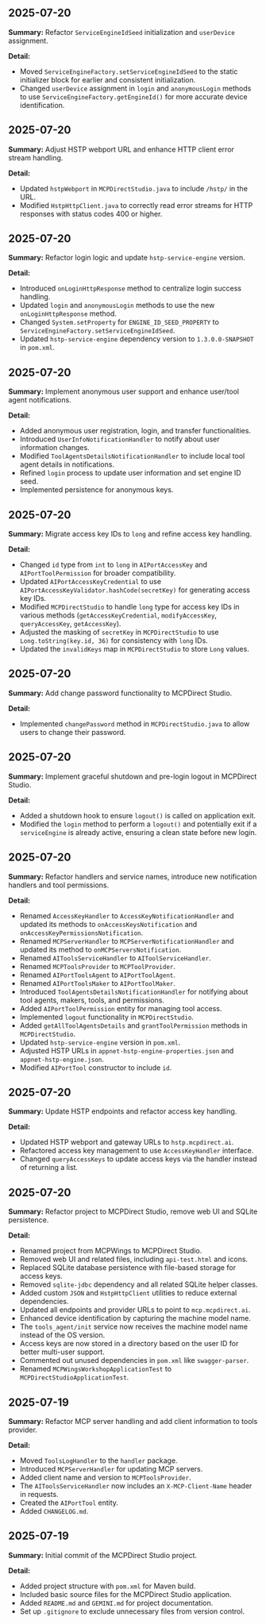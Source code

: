 ## 2025-07-20

**Summary:** Refactor `ServiceEngineIdSeed` initialization and `userDevice` assignment.

**Detail:**
- Moved `ServiceEngineFactory.setServiceEngineIdSeed` to the static initializer block for earlier and consistent initialization.
- Changed `userDevice` assignment in `login` and `anonymousLogin` methods to use `ServiceEngineFactory.getEngineId()` for more accurate device identification.

## 2025-07-20

**Summary:** Adjust HSTP webport URL and enhance HTTP client error stream handling.

**Detail:**
- Updated `hstpWebport` in `MCPDirectStudio.java` to include `/hstp/` in the URL.
- Modified `HstpHttpClient.java` to correctly read error streams for HTTP responses with status codes 400 or higher.

## 2025-07-20

**Summary:** Refactor login logic and update `hstp-service-engine` version.

**Detail:**
- Introduced `onLoginHttpResponse` method to centralize login success handling.
- Updated `login` and `anonymousLogin` methods to use the new `onLoginHttpResponse` method.
- Changed `System.setProperty` for `ENGINE_ID_SEED_PROPERTY` to `ServiceEngineFactory.setServiceEngineIdSeed`.
- Updated `hstp-service-engine` dependency version to `1.3.0.0-SNAPSHOT` in `pom.xml`.

## 2025-07-20

**Summary:** Implement anonymous user support and enhance user/tool agent notifications.

**Detail:**
- Added anonymous user registration, login, and transfer functionalities.
- Introduced `UserInfoNotificationHandler` to notify about user information changes.
- Modified `ToolAgentsDetailsNotificationHandler` to include local tool agent details in notifications.
- Refined `login` process to update user information and set engine ID seed.
- Implemented persistence for anonymous keys.

## 2025-07-20

**Summary:** Migrate access key IDs to `long` and refine access key handling.

**Detail:**
- Changed `id` type from `int` to `long` in `AIPortAccessKey` and `AIPortToolPermission` for broader compatibility.
- Updated `AIPortAccessKeyCredential` to use `AIPortAccessKeyValidator.hashCode(secretKey)` for generating access key IDs.
- Modified `MCPDirectStudio` to handle `long` type for access key IDs in various methods (`getAccessKeyCredential`, `modifyAccessKey`, `queryAccessKey`, `getAccessKey`).
- Adjusted the masking of `secretKey` in `MCPDirectStudio` to use `Long.toString(key.id, 36)` for consistency with `long` IDs.
- Updated the `invalidKeys` map in `MCPDirectStudio` to store `Long` values.

## 2025-07-20

**Summary:** Add change password functionality to MCPDirect Studio.

**Detail:**
- Implemented `changePassword` method in `MCPDirectStudio.java` to allow users to change their password.

## 2025-07-20

**Summary:** Implement graceful shutdown and pre-login logout in MCPDirect Studio.

**Detail:**
- Added a shutdown hook to ensure `logout()` is called on application exit.
- Modified the `login` method to perform a `logout()` and potentially exit if a `serviceEngine` is already active, ensuring a clean state before new login.

## 2025-07-20

**Summary:** Refactor handlers and service names, introduce new notification handlers and tool permissions.

**Detail:**
- Renamed `AccessKeyHandler` to `AccessKeyNotificationHandler` and updated its methods to `onAccessKeysNotification` and `onAccessKeyPermissionsNotification`.
- Renamed `MCPServerHandler` to `MCPServerNotificationHandler` and updated its method to `onMCPServersNotification`.
- Renamed `AIToolsServiceHandler` to `AIToolServiceHandler`.
- Renamed `MCPToolsProvider` to `MCPToolProvider`.
- Renamed `AIPortToolsAgent` to `AIPortToolAgent`.
- Renamed `AIPortToolsMaker` to `AIPortToolMaker`.
- Introduced `ToolAgentsDetailsNotificationHandler` for notifying about tool agents, makers, tools, and permissions.
- Added `AIPortToolPermission` entity for managing tool access.
- Implemented `logout` functionality in `MCPDirectStudio`.
- Added `getAllToolAgentsDetails` and `grantToolPermission` methods in `MCPDirectStudio`.
- Updated `hstp-service-engine` version in `pom.xml`.
- Adjusted HSTP URLs in `appnet-hstp-engine-properties.json` and `appnet-hstp-engine.json`.
- Modified `AIPortTool` constructor to include `id`.

## 2025-07-20

**Summary:** Update HSTP endpoints and refactor access key handling.

**Detail:**
- Updated HSTP webport and gateway URLs to `hstp.mcpdirect.ai`.
- Refactored access key management to use `AccessKeyHandler` interface.
- Changed `queryAccessKeys` to update access keys via the handler instead of returning a list.

## 2025-07-20

**Summary:** Refactor project to MCPDirect Studio, remove web UI and SQLite persistence.

**Detail:**
- Renamed project from MCPWings to MCPDirect Studio.
- Removed web UI and related files, including `api-test.html` and icons.
- Replaced SQLite database persistence with file-based storage for access keys.
- Removed `sqlite-jdbc` dependency and all related SQLite helper classes.
- Added custom `JSON` and `HstpHttpClient` utilities to reduce external dependencies.
- Updated all endpoints and provider URLs to point to `mcp.mcpdirect.ai`.
- Enhanced device identification by capturing the machine model name.
- The `tools_agent/init` service now receives the machine model name instead of the OS version.
- Access keys are now stored in a directory based on the user ID for better multi-user support.
- Commented out unused dependencies in `pom.xml` like `swagger-parser`.
- Renamed `MCPWingsWorkshopApplicationTest` to `MCPDirectStudioApplicationTest`.

## 2025-07-19

**Summary:** Refactor MCP server handling and add client information to tools provider.

**Detail:**
- Moved `ToolsLogHandler` to the `handler` package.
- Introduced `MCPServerHandler` for updating MCP servers.
- Added client name and version to `MCPToolsProvider`.
- The `AIToolsServiceHandler` now includes an `X-MCP-Client-Name` header in requests.
- Created the `AIPortTool` entity.
- Added `CHANGELOG.md`.

## 2025-07-19

**Summary:** Initial commit of the MCPDirect Studio project.

**Detail:**
- Added project structure with `pom.xml` for Maven build.
- Included basic source files for the MCPDirect Studio application.
- Added `README.md` and `GEMINI.md` for project documentation.
- Set up `.gitignore` to exclude unnecessary files from version control.
